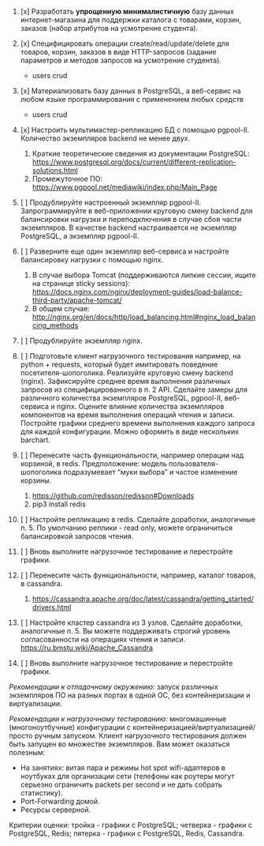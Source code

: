 1. [x] Разработать **упрощенную минималистичную** базу данных интернет-магазина для поддержки каталога с товарами,
   корзин,
   заказов (набор атрибутов на усмотрение студента).
2. [x] Специфицировать операции create/read/update/delete для товаров, корзин, заказов в виде HTTP-запросов (задание
   параметров и методов запросов на усмотрение студента).
    - users crud
3. [x] Материализовать базу данных в PostgreSQL, а веб-сервис на любом языке программирования с применением любых
   средств
    - users crud
4. [x] Настроить мультимастер-репликацию БД с помощью pgpool-II. Количество экземпляров backend не менее двух.
    1. Краткие теоретические сведения из документации
       PostgreSQL: https://www.postgresql.org/docs/current/different-replication-solutions.html
    2. Промежуточное ПО: https://www.pgpool.net/mediawiki/index.php/Main_Page

5. [ ] Продублируйте настроенный экземпляр pgpool-II. Запрограммируйте в веб-приложении круговую смену backend для
   балансировки нагрузки и переподключения в случае сбоя части экземпляров. В качестве backend настраивается не
   экземпляр PostgreSQL, а экземпляр pgpool-II.
6. [ ] Разверните еще один экземпляр веб-сервиса и настройте балансировку нагрузки с помощью nginx.
    1. В случае выбора Tomcat (поддерживаются липкие сессии, ищите на странице sticky
       sessions): https://docs.nginx.com/nginx/deployment-guides/load-balance-third-party/apache-tomcat/
    2. В общем случае: http://nginx.org/en/docs/http/load_balancing.html#nginx_load_balancing_methods
7. [ ] Продублируйте экземпляр nginx.
8. [ ] Подготовьте клиент нагрузочного тестирования например, на python + requests, который будет имитировать поведение
   посетителя-шопоголика. Реализуйте круговую смену backend (nginx). Зафиксируйте среднее время выполнения различных
   запросов из специфицированного в п. 2 API. Сделайте замеры для различного количества экземпляров PostgreSQL,
   pgpool-II, веб-сервиса и nginx. Оцените влияние количества экземпляров компонентов на время выполнения операций
   чтения и записи. Постройте графики среднего времени выполнения каждого запроса для каждой конфигурации. Можно
   оформить в виде нескольких barchart.
9. [ ] Перенесите часть функциональности, например операции над корзиной, в redis. Предположение: модель
   пользователя-шопоголика подразумевает “муки выбора” и частое изменение корзины.
    1. https://github.com/redisson/redisson#Downloads
    2. pip3 install redis
10. [ ] Настройте репликацию в redis. Сделайте доработки, аналогичные п. 5. По умолчанию реплики - read only, можете
    ограничиться балансировкой запросов чтения.
11. [ ] Вновь выполните нагрузочное тестирование и перестройте графики.
12. [ ] Перенесите часть функциональности, например, каталог товаров, в cassandra.
    1. https://cassandra.apache.org/doc/latest/cassandra/getting_started/drivers.html
13. [ ] Настройте кластер cassandra из 3 узлов. Сделайте доработки, аналогичные п. 5. Вы можете поддерживать строгий
    уровень
    согласованности на операциях чтения и записи. https://ru.bmstu.wiki/Apache_Cassandra
14. [ ] Вновь выполните нагрузочное тестирование и перестройте графики.

*Рекомендации к отладочному окружению:* запуск различных экземпляров ПО на разных портах в одной ОС, без контейнеризации
и виртуализации.

*Рекомендации к нагрузочному тестированию:* многомашинные (многоноутбучные) конфигурации с
контейнеризацией/виртуализацией/просто ручным запуском. Клиент нагрузочного тестирования должен быть запущен во
множестве экземпляров. Вам может оказаться полезным:

- На занятиях: витая пара и режимы hot spot wifi-адаптеров в ноутбуках для организации сети (телефоны как роутеры могут
  серьезно ограничить packets per second и не дать собрать статистику).
- Port-Forwarding домой.
- Ресурсы серверной.

Критерии оценки: тройка - графики с PostgreSQL; четверка - графики с PostgreSQL, Redis; пятерка - графики с PostgreSQL,
Redis, Cassandra.